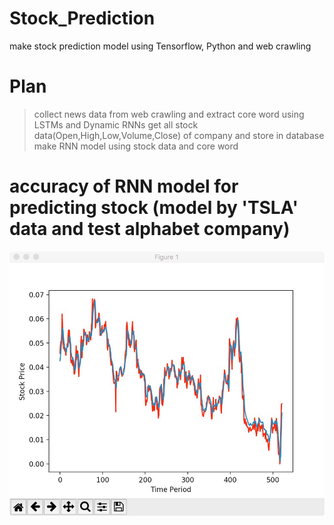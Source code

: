 # Stock_Prediction
make stock prediction model using Tensorflow, Python and web crawling

# Plan 
> collect news data from web crawling and extract core word using LSTMs and Dynamic RNNs
> get all stock data(Open,High,Low,Volume,Close) of company and store in database
> make RNN model using stock data and core word 

# accuracy of RNN model for predicting stock (model by 'TSLA' data and test alphabet company)
![alt text](https://github.com/Mnn-P/stock-prediction/blob/master/stock_prediction.jpeg)

